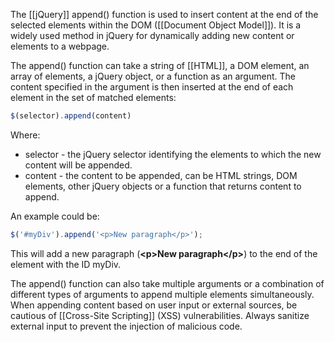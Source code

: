 The [[jQuery]] append() function is used to insert content at the end of the selected elements within the DOM ([[Document Object Model]]). It is a widely used method in jQuery for dynamically adding new content or elements to a webpage.

The append() function can take a string of [[HTML]], a DOM element, an array of elements, a jQuery object, or a function as an argument. The content specified in the argument is then inserted at the end of each element in the set of matched elements:

```javascript
$(selector).append(content)
```

Where:

- selector - the jQuery selector identifying the elements to which the new content will be appended.
- content - the content to be appended, can be HTML strings, DOM elements, other jQuery objects or a function that returns content to append.

An example could be:

```javascript
$('#myDiv').append('<p>New paragraph</p>');
```

This will add a new paragraph (**\<p>New paragraph\</p>**) to the end of the element with the ID myDiv.

The append() function can also take multiple arguments or a combination of different types of arguments to append multiple elements simultaneously. When appending content based on user input or external sources, be cautious of [[Cross-Site Scripting]] (XSS) vulnerabilities. Always sanitize external input to prevent the injection of malicious code.